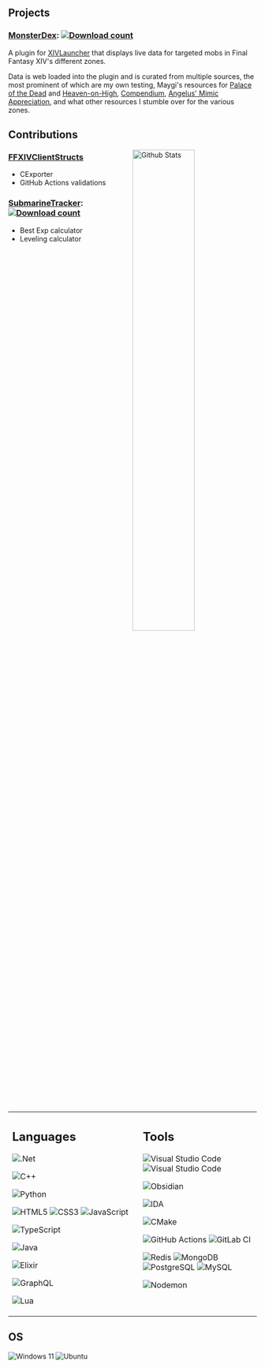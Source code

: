 ## Projects
### [MonsterDex](https://github.com/wolfcomp/MonsterDex): [![Download count](https://img.shields.io/endpoint?url=https://qzysathwfhebdai6xgauhz4q7m0mzmrf.lambda-url.us-east-1.on.aws/DeepDungeonDex)](https://github.com/wolfcomp/MonsterDex)
A plugin for [XIVLauncher](https://github.com/goatcorp/FFXIVQuickLauncher) that displays live data for targeted mobs in Final Fantasy XIV's different zones.

Data is web loaded into the plugin and is curated from multiple sources, the most prominent of which are my own testing, Maygi's resources for [Palace of the Dead](https://docs.google.com/document/d/1oV_SIs5L9kD_NHO2ZsU4Tw8R6iQ4v1RC5fZPQqK6cD8/view) and [Heaven-on-High](https://docs.google.com/document/d/1YVBSTOgJO-xOAB6YyKZEZRikjXFPle6Ihf_E7VdmQnI/view), [Compendium](https://www.ddcompendium.com/), [Angelus' Mimic Appreciation](https://discord.gg/ffxivsolo), and what other resources I stumble over for the various zones.

## Contributions
<picture>
  <img align="right" alt="Github Stats" width="50%" src="https://stats.wildwolf.dev/?username=wolfcomp&include_all_commits=true&show_icons=true&bg_color=161c26&text_color=8a59a6&icon_color=8a59a6&title_color=d376db&hide_border=true">
</picture>

### [FFXIVClientStructs](https://github.com/aers/FFXIVClientStructs)
- CExporter
- GitHub Actions validations

### [SubmarineTracker](https://github.com/Infiziert90/SubmarineTracker): [![Download count](https://img.shields.io/endpoint?url=https://qzysathwfhebdai6xgauhz4q7m0mzmrf.lambda-url.us-east-1.on.aws/SubmarineTracker)](https://github.com/Infiziert90/SubmarineTracker)
- Best Exp calculator
- Leveling calculator

<table>
<tr>
<td valign="top">

## Languages
![.Net](https://img.shields.io/badge/C%23-5C2D91?style=for-the-badge&logo=.net&logoColor=white)

![C++](https://img.shields.io/badge/C++-%2300599C?style=for-the-badge&logo=c%2B%2B&logoColor=white)

![Python](https://img.shields.io/badge/python-3670A0?style=for-the-badge&logo=python&logoColor=ffdd54)

![HTML5](https://img.shields.io/badge/html5-%23E34F26.svg?style=for-the-badge&logo=html5&logoColor=white) 
![CSS3](https://img.shields.io/badge/css-%231572B6.svg?style=for-the-badge&logo=css3&logoColor=white) 
![JavaScript](https://img.shields.io/badge/javascript-%23323330.svg?style=for-the-badge&logo=javascript&logoColor=%23F7DF1E) 

![TypeScript](https://img.shields.io/badge/TypeScript-3178C6?style=for-the-badge&logo=typescript&logoColor=white)

![Java](https://img.shields.io/badge/java-%23ED8B00.svg?style=for-the-badge&logo=openjdk&logoColor=white)

![Elixir](https://img.shields.io/badge/elixir-%234B275F.svg?style=for-the-badge&logo=elixir&logoColor=white)

![GraphQL](https://img.shields.io/badge/-GraphQL-E10098?style=for-the-badge&logo=graphql&logoColor=white)

![Lua](https://img.shields.io/badge/lua-%232C2D72.svg?style=for-the-badge&logo=lua&logoColor=white)
  
<img width="480" height="1">
</td>
<td valign="top">
  
## Tools
![Visual Studio Code](https://custom-icon-badges.demolab.com/badge/Visual%20Studio-5C2D91.svg?style=for-the-badge&logo=visual-studio&logoColor=white)
![Visual Studio Code](https://custom-icon-badges.demolab.com/badge/Visual%20Studio%20Code-0078d7.svg?style=for-the-badge&logo=vsc&logoColor=white)

![Obsidian](https://img.shields.io/badge/Obsidian-%23483699.svg?style=for-the-badge&logo=obsidian&logoColor=white)

![IDA](https://custom-icon-badges.demolab.com/badge/IDA-gray?style=for-the-badge&logoColor=white&logo=ida)

![CMake](https://img.shields.io/badge/CMake-064F8C?style=for-the-badge&logo=cmake&logoColor=white)

![GitHub Actions](https://img.shields.io/badge/GitHub_Actions-2088FF?style=for-the-badge&logo=github-actions&logoColor=white)
![GitLab CI](https://img.shields.io/badge/gitlab%20ci-%23181717.svg?style=for-the-badge&logo=gitlab&logoColor=white)

![Redis](https://img.shields.io/badge/Redis-DC382D?style=for-the-badge&logo=redis&logoColor=white)
![MongoDB](https://img.shields.io/badge/-MongoDB-13aa52?style=for-the-badge&logo=mongodb&logoColor=white)
![PostgreSQL](https://img.shields.io/badge/PostgreSQL-316192?style=for-the-badge&logo=postgresql&logoColor=white)
![MySQL](https://img.shields.io/badge/mysql-4479A1.svg?style=for-the-badge&logo=mysql&logoColor=white)

![Nodemon](https://img.shields.io/badge/NODEMON-%23323330.svg?style=for-the-badge&logo=nodemon&logoColor=%BBDEAD)
  
<img width="480" height="1">
</td>
</tr>
</table>





## OS
![Windows 11](https://img.shields.io/badge/Windows%2011-%230079d5.svg?style=for-the-badge&logo=Windows%2011&logoColor=white)
![Ubuntu](https://img.shields.io/badge/Ubuntu-E95420?style=for-the-badge&logo=ubuntu&logoColor=white)
